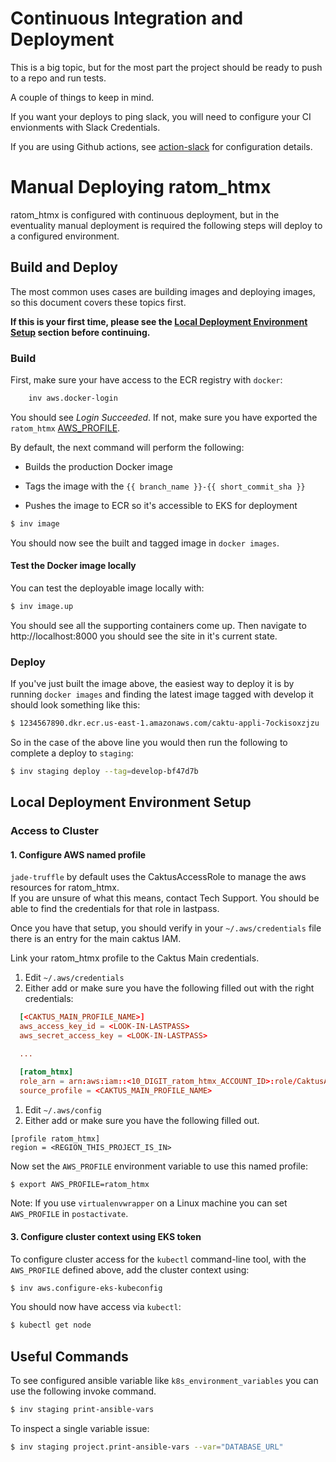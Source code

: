# Continuous Integration and Deployment
This is a big topic, but for the most part the project should be ready to push to a repo and run tests.

A couple of things to keep in mind.

If you want your deploys to ping slack, you will need to configure your CI envionments with 
Slack Credentials.

If you are using Github actions, see [action-slack](https://github.com/marketplace/actions/action-slack) for 
configuration details.

# Manual Deploying ratom_htmx

ratom_htmx is configured with continuous deployment, but in the eventuality manual deployment is required the following steps will deploy to a configured environment.

## Build and Deploy

The most common uses cases are building images and deploying images, so
this document covers these topics first.

**If this is your first time, please see the [Local Deployment Environment Setup](#local-deployment-environment-setup)
section before continuing.**


### Build

First, make sure your have access to the ECR registry with ``docker``:

```sh
    inv aws.docker-login
```

You should see *Login Succeeded*. If not, make sure you have exported the `ratom_htmx` [AWS_PROFILE](#1-configure-aws-named-profile).

By default, the next command will perform the following:
* Builds the production Docker image

* Tags the image with the ``{{ branch_name }}-{{ short_commit_sha }}``

* Pushes the image to ECR so it's accessible to EKS for deployment

```sh
$ inv image
```

You should now see the built and tagged image in ``docker images``.


#### Test the Docker image locally

You can test the deployable image locally with:

```sh
$ inv image.up
```

You should see all the supporting containers come up. Then navigate to
http://localhost:8000 you should see the site in it's current state.


### Deploy

If you've just built the image above, the easiest way to deploy it is by running ``docker images`` and
finding the latest image tagged with develop it should look something like this:

```sh
$ 1234567890.dkr.ecr.us-east-1.amazonaws.com/caktu-appli-7ockisoxzjzu   develop-bf47d7b                    ddd65535d290        9 minutes ago       539MB
```

So in the case of the above line you would then run the following to complete a deploy to `staging`:

```sh
$ inv staging deploy --tag=develop-bf47d7b
```


## Local Deployment Environment Setup


### Access to Cluster


#### 1. Configure AWS named profile

`jade-truffle` by default uses the CaktusAccessRole to manage the aws resources for ratom_htmx.  
If you are unsure of what this means, contact Tech Support.  You should be able to find the credentials for that role in lastpass.

Once you have that setup, you should verify in your `~/.aws/credentials` file there is an entry for the main caktus IAM.

Link your ratom_htmx profile to the Caktus Main credentials.
  
  1. Edit `~/.aws/credentials`
  1. Either add or make sure you have the following filled out with the right credentials:


```conf
  [<CAKTUS_MAIN_PROFILE_NAME>]
  aws_access_key_id = <LOOK-IN-LASTPASS>
  aws_secret_access_key = <LOOK-IN-LASTPASS>

  ...

  [ratom_htmx]
  role_arn = arn:aws:iam::<10_DIGIT_ratom_htmx_ACCOUNT_ID>:role/CaktusAccountAccessRole-Admins
  source_profile = <CAKTUS_MAIN_PROFILE_NAME>
```

1. Edit `~/.aws/config`
1. Either add or make sure you have the following filled out.

```
[profile ratom_htmx]
region = <REGION_THIS_PROJECT_IS_IN>
```

Now set the ``AWS_PROFILE`` environment variable to use this named profile:

```sh
$ export AWS_PROFILE=ratom_htmx
```

Note: If you use ``virtualenvwrapper`` on a Linux machine you can set
``AWS_PROFILE`` in ``postactivate``.


#### 3. Configure cluster context using EKS token

To configure cluster access for the ``kubectl`` command-line tool, with the
``AWS_PROFILE`` defined above, add the cluster context using:

```sh
$ inv aws.configure-eks-kubeconfig
```

You should now have access via ``kubectl``:

```sh
$ kubectl get node
```

## Useful Commands

To see configured ansible variable like ``k8s_environment_variables`` you can use the following invoke command.

```sh
$ inv staging print-ansible-vars
```

To inspect a single variable issue:

```sh
$ inv staging project.print-ansible-vars --var="DATABASE_URL"
```
